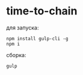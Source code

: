 # time-to-chain
для запуска:

    npm install gulp-cli -g
    npm i
    
сборка:
    
    gulp
    
